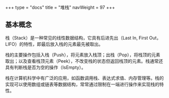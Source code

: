 +++
type = "docs"
title = "堆栈"
navWeight = 97
+++

## 基本概念

栈（Stack）是一种常见的线性数据结构，它具有后进先出（Last In, First Out，LIFO）的特性，即最后放入栈的元素最先被取出。

栈的主要操作包括入栈（Push），将元素放入栈顶；出栈（Pop），将栈顶的元素取出；以及查看栈顶元素（Peek），不改变栈的状态但返回栈顶的元素。栈通常还具有判断栈是否为空的操作（IsEmpty）。

栈在计算机科学中有广泛的应用，如函数调用栈、表达式求值、内存管理等。栈的实现可以使用数组或链表等数据结构，常常通过限制在一端进行操作来实现栈的特性。
